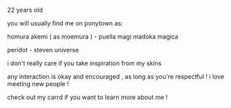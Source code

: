 22 years old

you will usually find me on ponytown as:

homura akemi ( as moemura ) - puella magi madoka magica

peridot - steven universe

i don't really care if you take inspiration from my skins

any interaction is okay and encouraged , as long as you're respectful ! i love meeting new people !

check out my carrd if you want to learn more about me !
